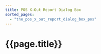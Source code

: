 ```yaml
---
title: POS X-Out Report Dialog Box
sorted_pages:
  - "the_pos_x_out_report_dialog_box_pos"
---
```

# {{page.title}}
